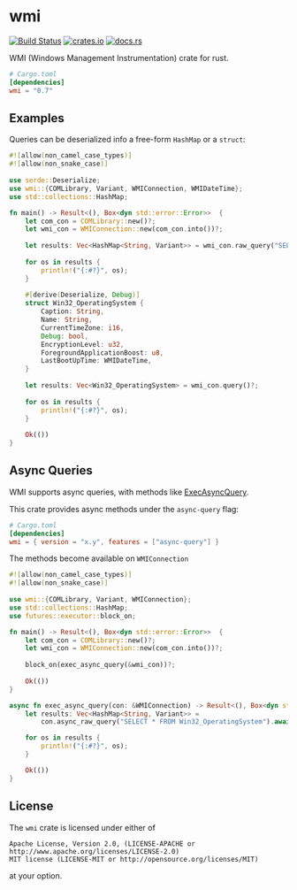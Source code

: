 # wmi
[![Build Status](https://dev.azure.com/ohadrv/wmi-rs/_apis/build/status/ohadravid.wmi-rs?branchName=master)](https://dev.azure.com/ohadrv/wmi-rs/_build/latest?definitionId=1&branchName=master)
[![crates.io](https://img.shields.io/crates/v/wmi.svg)](https://crates.io/crates/wmi)
[![docs.rs](https://docs.rs/wmi/badge.svg)](https://docs.rs/crate/wmi)

WMI (Windows Management Instrumentation) crate for rust.

```toml
# Cargo.toml
[dependencies]
wmi = "0.7"
```


## Examples

Queries can be deserialized info a free-form `HashMap` or a `struct`:

```rust
#![allow(non_camel_case_types)]
#![allow(non_snake_case)]
    
use serde::Deserialize;
use wmi::{COMLibrary, Variant, WMIConnection, WMIDateTime};
use std::collections::HashMap;

fn main() -> Result<(), Box<dyn std::error::Error>>  {
    let com_con = COMLibrary::new()?;
    let wmi_con = WMIConnection::new(com_con.into())?;
    
    let results: Vec<HashMap<String, Variant>> = wmi_con.raw_query("SELECT * FROM Win32_OperatingSystem")?;
    
    for os in results {
        println!("{:#?}", os);
    }
    
    #[derive(Deserialize, Debug)]
    struct Win32_OperatingSystem {
        Caption: String,
        Name: String,
        CurrentTimeZone: i16,
        Debug: bool,
        EncryptionLevel: u32,
        ForegroundApplicationBoost: u8,
        LastBootUpTime: WMIDateTime,
    }
    
    let results: Vec<Win32_OperatingSystem> = wmi_con.query()?;
    
    for os in results {
        println!("{:#?}", os);
    }
    
    Ok(())
}
```

## Async Queries

WMI supports async queries, with methods like [ExecAsyncQuery](https://docs.microsoft.com/en-us/windows/win32/api/wbemcli/nf-wbemcli-iwbemservices-execqueryasync).

This crate provides async methods under the `async-query` flag:

```toml
# Cargo.toml
[dependencies]
wmi = { version = "x.y", features = ["async-query"] }
```

The methods become available on `WMIConnection`

```rust
#![allow(non_camel_case_types)]
#![allow(non_snake_case)]
    
use wmi::{COMLibrary, Variant, WMIConnection};
use std::collections::HashMap;
use futures::executor::block_on;

fn main() -> Result<(), Box<dyn std::error::Error>>  {
    let com_con = COMLibrary::new()?;
    let wmi_con = WMIConnection::new(com_con.into())?;
    
    block_on(exec_async_query(&wmi_con))?;
    
    Ok(())
}

async fn exec_async_query(con: &WMIConnection) -> Result<(), Box<dyn std::error::Error>> {
    let results: Vec<HashMap<String, Variant>> = 
        con.async_raw_query("SELECT * FROM Win32_OperatingSystem").await?;

    for os in results {
        println!("{:#?}", os);
    }

    Ok(())
}
```

## License
 
The `wmi` crate is licensed under either of
```text
Apache License, Version 2.0, (LICENSE-APACHE or http://www.apache.org/licenses/LICENSE-2.0)
MIT license (LICENSE-MIT or http://opensource.org/licenses/MIT)
```
at your option.